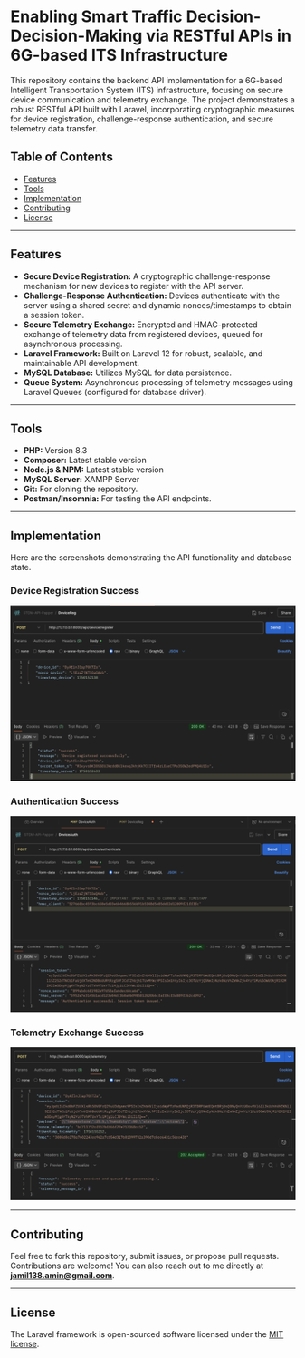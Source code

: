 # Enabling Smart Traffic Decision-Decision-Making via RESTful APIs in 6G-based ITS Infrastructure

This repository contains the backend API implementation for a 6G-based Intelligent Transportation System (ITS) infrastructure, focusing on secure device communication and telemetry exchange. The project demonstrates a robust RESTful API built with Laravel, incorporating cryptographic measures for device registration, challenge-response authentication, and secure telemetry data transfer.

## Table of Contents

- [Features](#features)
- [Tools](#tools)
- [Implementation](#implementation)
- [Contributing](#contributing)
- [License](#license)

---

## Features

- **Secure Device Registration:** A cryptographic challenge-response mechanism for new devices to register with the API server.
- **Challenge-Response Authentication:** Devices authenticate with the server using a shared secret and dynamic nonces/timestamps to obtain a session token.
- **Secure Telemetry Exchange:** Encrypted and HMAC-protected exchange of telemetry data from registered devices, queued for asynchronous processing.
- **Laravel Framework:** Built on Laravel 12 for robust, scalable, and maintainable API development.
- **MySQL Database:** Utilizes MySQL for data persistence.
- **Queue System:** Asynchronous processing of telemetry messages using Laravel Queues (configured for database driver).

---

## Tools

- **PHP:** Version 8.3
- **Composer:** Latest stable version
- **Node.js & NPM:** Latest stable version
- **MySQL Server:** XAMPP Server
- **Git:** For cloning the repository.
- **Postman/Insomnia:** For testing the API endpoints.

---

## Implementation

Here are the screenshots demonstrating the API functionality and database state.

### Device Registration Success

![Screenshot of Device Registration API call in Postman/Insomnia showing a 200 OK response with secret_token_s.](Implementation/register.png)

### Authentication Success

![Screenshot of Challenge-Response Authentication API call in Postman/Insomnia showing a 200 OK response with session_token.](Implementation/auth.png)

### Telemetry Exchange Success

![Screenshot of Secure Telemetry Exchange API call in Postman/Insomnia showing a 202 Accepted response.](Implementation/telemetry.png)

---

## Contributing

Feel free to fork this repository, submit issues, or propose pull requests. Contributions are welcome! You can also reach out to me directly at **jamil138.amin@gmail.com**.

---

## License

The Laravel framework is open-sourced software licensed under the [MIT license](https://opensource.org/licenses/MIT).
